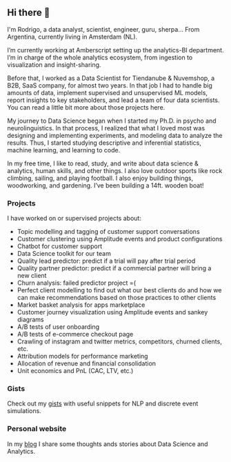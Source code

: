 ## Hi there 👋
I'm Rodrigo, a data analyst, scientist, engineer, guru, sherpa... From Argentina, currently living in Amsterdam (NL).

I’m currently working at Amberscript setting up the analytics-BI department. I’m in charge of the whole analytics ecosystem, from ingestion to visualization and insight-sharing.

Before that, I worked as a Data Scientist for Tiendanube & Nuvemshop, a B2B, SaaS company, for almost two years. In that job I had to handle big amounts of data, implement supervised and unsupervised ML models, report insights to key stakeholders, and lead a team of four data scientists. You can read a little bit more about those projects here.

My journey to Data Science began when I started my Ph.D. in psycho and neurolinguistics. In that process, I realized that what I loved most was designing and implementing experiments, and modeling data to analyze the results. Thus, I started studying descriptive and inferential statistics, machine learning, and learning to code.

In my free time, I like to read, study, and write about data science & analytics, human skills, and other things. I also love outdoor sports like rock climbing, sailing, and playing football. I also enjoy building things, woodworking, and gardening. I’ve been building a 14ft. wooden boat!


### Projects

I have worked on or supervised projects about:
 - Topic modelling and tagging of customer support conversations
 - Customer clustering using Amplitude events and product configurations
 - Chatbot for customer support
 - Data Science toolkit for our team
 - Quality lead predictor: predict if a trial will pay after trial period
 - Quality partner predictor: predict if a commercial partner will bring a new client
 - Churn analysis: failed predictor project =(
 - Perfect client modelling to find out what our best clients do and how we can make recommendations based on those practices to other clients
 - Market basket analysis for apps marketplace
 - Customer journey visualization using Amplitude events and sankey diagrams
 - A/B tests of user onboarding
 - A/B tests of e-commerce checkout page
 - Crawling of instagram and twitter metrics, competitors, churned clients, etc.
 - Attribution models for performance marketing
 - Allocation of revenue and financial consolidation
 - Unit economics and PnL (CAC, LTV, etc.) 

### Gists 

Check out my [gists](https://gist.github.com/rloredo) with useful snippets for NLP and discrete event simulations.

### Personal website

In my [blog](https://whatido.com.ar) I share some thoughts ands stories about Data Science and Analytics.
